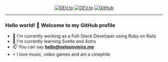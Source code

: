 <!---
SPDX-License-Identifier: CC0-1.0

Copyright (c) 2023 Nelson Vieira

@author Nelson Vieira <hello@nelsonvieira.me>
@license CC0-1.0 <https://creativecommons.org/publicdomain/zero/1.0/legalcode.txt>
--->
<div align="center">
    <a href="https://dev.to/nelson-vieira" target="_blank"><img alt="DEV.to" src="https://img.shields.io/badge/-DEV.to-000000?style=round-square&logo=DEV.to"></a>
    <a href="https://www.linkedin.com/in/nelson-f-vieira/" target="_blank"><img alt="DEV.to" src="https://img.shields.io/badge/-LinkedIn-0a66c2?style=round-square&logo=LinkedIn"></a>
    <a href="https://github.com/nelson-vieira" target="_blank"><img alt="GitHub" src="https://img.shields.io/badge/-@nelson--vieira-161b22?style=round-square&logo=GitHub"></a>
</div>

---

### Hello world! 👋 Welcome to my GitHub profile

- 🔭 I'm currently working as a Full-Stack Developer using Ruby on Rails
- 🌱 I'm currently learning Svelte and Astro
- 📫 You can say **hello@nelsonvieira.me**
- ⚡ I love music, video games and am a cinephile

<!--
Visit my [website](https://nelsonvieira.me/) for more information about me 😃
-->
